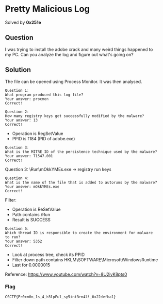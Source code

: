 # Pretty Malicious Log

Solved by **0x251e**

## Question
I was trying to install the adobe crack and many weird things happened to my PC. Can you analyze the log and figure out what's going on?

## Solution
The file can be opened using Process Monitor. It was then analysed.

```
Question 1:
What program produced this log file?
Your answer: procmon
Correct!
```

```
Question 2:
How many registry keys got successfully modified by the malware?
Your answer: 13
Correct!
```
- Operation is RegSetValue
- PPID is 1184 (PID of adobe.exe)

```
Question 3:
What is the MITRE ID of the persistence technique used by the malware?
Your answer: T1547.001
Correct!
```
Question 3: \Run\mOkkYMEs.exe -> registry run keys

```
Question 4:
What is the name of the file that is added to autoruns by the malware?
Your answer: mOkkYMEs.exe
Correct!
```
Filter:
- Operation is ReSetValue
- Path contains \Run
- Result is SUCCESS

```
Question 5:
Which thread ID is responsible to create the environment for malware to run?
Your answer: 5352
Correct!
```
- Look at process tree, check its PPID
- Filter down path contains HKLM\SOFTWARE\Microsoft\WindowsRuntime
- Last for 0.0000015 

Reference: https://www.youtube.com/watch?v=8U2ivK8pts0


### Flag
`CSCTF{Pr0cm0n_1s_4_h3lpFul_sy5int3rn4l!_0x22defba1}`
